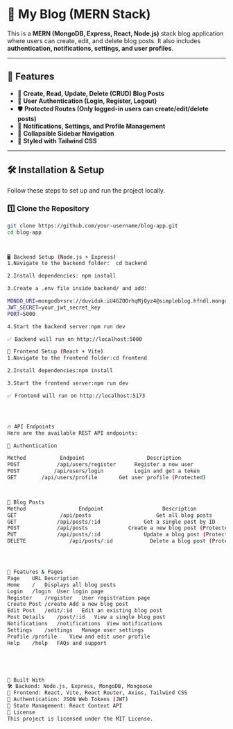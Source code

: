 # 🌱 My Blog (MERN Stack)

This is a **MERN (MongoDB, Express, React, Node.js)** stack blog application where users can create, edit, and delete blog posts. It also includes **authentication, notifications, settings, and user profiles**.

---

## 🚀 Features
- 📝 **Create, Read, Update, Delete (CRUD) Blog Posts**
- 🔐 **User Authentication (Login, Register, Logout)**
- 🛡️ **Protected Routes (Only logged-in users can create/edit/delete posts)**
- 🔔 **Notifications, Settings, and Profile Management**
- 📜 **Collapsible Sidebar Navigation**
- 🎨 **Styled with Tailwind CSS**

---

## 🛠️ **Installation & Setup**
Follow these steps to set up and run the project locally.

### 1️⃣ Clone the Repository
```sh
git clone https://github.com/your-username/blog-app.git
cd blog-app



🖥️ Backend Setup (Node.js + Express)
1.Navigate to the backend folder:  cd backend

2.Install dependencies: npm install

3.Create a .env file inside backend/ and add:

MONGO_URI=mongodb+srv://duviduk:iU4GZOOrhqMjQyz4@simpleblog.hfndl.mongodb.net/?retryWrites=true&w=majority&appName=SIMPLEblog
JWT_SECRET=your_jwt_secret_key
PORT=5000

4.Start the backend server:npm run dev

✅ Backend will run on http://localhost:5000

🎨 Frontend Setup (React + Vite)
1.Navigate to the frontend folder:cd frontend

2.Install dependencies:npm install

3.Start the frontend server:npm run dev

✅ Frontend will run on http://localhost:5173




🔥 API Endpoints
Here are the available REST API endpoints:

🔐 Authentication

Method	         Endpoint	                 Description
POST	        /api/users/register	     Register a new user
POST	       /api/users/login	         Login and get a token
GET	       /api/users/profile     	Get user profile (Protected)



📝 Blog Posts
Method	               Endpoint	                  Description
GET	             /api/posts                 	Get all blog posts
GET	            /api/posts/:id	            Get a single post by ID
POST           	/api/posts	           Create a new blog post (Protected)
PUT	            /api/posts/:id            	Update a blog post (Protected)
DELETE          	/api/posts/:id	          Delete a blog post (Protected)




📌 Features & Pages
Page	URL	Description
Home	/	Displays all blog posts
Login	/login	User login page
Register	/register	User registration page
Create Post	/create	Add a new blog post
Edit Post	/edit/:id	Edit an existing blog post
Post Details	/post/:id	View a single blog post
Notifications	/notifications	View notifications
Settings	/settings	Manage user settings
Profile	/profile	View and edit user profile
Help	/help	FAQs and support





🔧 Built With
🛠 Backend: Node.js, Express, MongoDB, Mongoose
🎨 Frontend: React, Vite, React Router, Axios, Tailwind CSS
🔐 Authentication: JSON Web Tokens (JWT)
🚀 State Management: React Context API
📜 License
This project is licensed under the MIT License.


